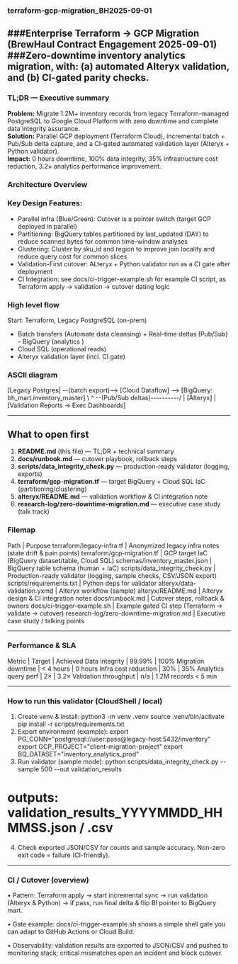 ### terraform-gcp-migration_BH2025-09-01
###Enterprise Terraform → GCP Migration (BrewHaul Contract Engagement 2025-09-01)
###Zero-downtime inventory analytics migration, with: (a) automated Alteryx validation, and (b) CI-gated parity checks.
---
### TL;DR — Executive summary
**Problem:** Migrate 1.2M+ inventory records from legacy Terraform-managed PostgreSQL to Google Cloud Platform with zero downtime and complete data integrity assurance.  
**Solution:** Parallel GCP deployment (Terraform Cloud), incremental batch + Pub/Sub delta capture, and a CI-gated automated validation layer (Alteryx + Python validator).  
**Impact:** 0 hours downtime, 100% data integrity, 35% infrastructure cost reduction, 3.2× analytics performance improvement.

### Architecture Overview
### Key Design Features:
- Parallel infra (Blue/Green): Cutover is a pointer switch (target GCP deployed in parallel)
- Partitioning: BigQuery tables partitioned by last_updated (DAY) to reduce scanned bytes for common time-window analyses
- Clustering: Cluster by sku_id and region to improve join locality and reduce query cost for common slices
- Validation-First cutover: ALteryx + Python validator run as a CI gate after deployment
- CI Integration: see docs/ci-trigger-example.sh for example CI script, as Terraform apply -> validation -> cutover dating logic

### High level flow
Start: Terraform, Legacy PostgreSQL (on-prem)  
- Batch transfers (Automate data cleansing) + Real-time deltas (Pub/Sub)  - BigQuery (analytics )  
- Cloud SQL (operational reads)  
- Alteryx validation layer (incl. CI gate)  

### ASCII diagram
[Legacy Postgres] --(batch export)--> [Cloud Dataflow] --> [BigQuery: bh_mart.inventory_master]
\ ^
--(Pub/Sub deltas)----------/
|
[Alteryx]
|
[Validation Reports -> Exec Dashboards]

---

## What to open first 
1. **README.md** (this file) — TL;DR + technical summary  
2. **docs/runbook.md** — cutover playbook, rollback steps  
3. **scripts/data_integrity_check.py** — production-ready validator (logging, exports)  
4. **terraform/gcp-migration.tf** — target BigQuery + Cloud SQL IaC (partitioning/clustering)  
5. **alteryx/README.md** — validation workflow & CI integration note  
6. **research-log/zero-downtime-migration.md** — executive case study (talk track)

### Filemap
Path | Purpose
terraform/legacy-infra.tf	| Anonymized legacy infra notes (state drift & pain points)
terraform/gcp-migration.tf	| GCP target IaC (BigQuery dataset/table, Cloud SQL)
schemas/inventory_master.json |	BigQuery table schema (human + IaC)
scripts/data_integrity_check.py |	Production-ready validator (logging, sample checks, CSV/JSON export)
scripts/requirements.txt	| Python deps for validator
alteryx/data-validation.yxmd	| Alteryx workflow (sample)
alteryx/README.md	| Alteryx design & CI integration notes
docs/runbook.md	| Cutover steps, rollback & owners
docs/ci-trigger-example.sh	| Example gated CI step (Terraform → validate → cutover)
research-log/zero-downtime-migration.md | Executive case study / talking points
________________________________________
### Performance & SLA
Metric |	Target	| Achieved
Data integrity |	99.99%	| 100%
Migration downtime	| < 4 hours	| 0 hours
Infra cost reduction	| 30%	| 35%
Analytics query perf	| 2×	| 3.2×
Validation throughput	| n/a |	1.2M records < 5 min 
________________________________________
### How to run this validator (CloudShell / local)
1.	Create venv & install:
python3 -m venv .venv
source .venv/bin/activate
pip install -r scripts/requirements.txt
2.	Export environment (example):
export PG_CONN="postgresql://user:pass@legacy-host:5432/inventory"
export GCP_PROJECT="client-migration-project"
export BQ_DATASET="inventory_analytics_prod"
3.	Run validator (sample mode):
python scripts/data_integrity_check.py --sample 500 --out validation_results
# outputs: validation_results_YYYYMMDD_HHMMSS.json / .csv
4.	Check exported JSON/CSV for counts and sample accuracy. Non-zero exit code = failure (CI-friendly).
________________________________________
### CI / Cutover (overview)
•	Pattern: Terraform apply → start incremental sync → run validation (Alteryx & Python) → if pass, run final delta & flip BI pointer to BigQuery mart.

•	Gate example: docs/ci-trigger-example.sh shows a simple shell gate you can adapt to GitHub Actions or Cloud Build.

•	Observability: validation results are exported to JSON/CSV and pushed to monitoring stack; critical mismatches open an incident and block cutover.



